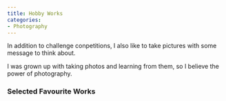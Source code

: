 ```yaml
---
title: Hobby Works
categories:
- Photography
---
```

In addition to challenge conpetitions, I also like to take pictures with some message to think about. 

I was grown up with taking photos and learning from them, so I believe the power of photography.

<!-- more -->
### Selected Favourite Works

